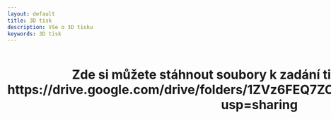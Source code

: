 ```yaml
---
layout: default
title: 3D tisk
description: Vše o 3D tisku
keywords: 3D tisk
---
```



<div class="row">
  <div class="columns">
    <div class="o-section">
      <div class="o-section-inner">
          <header class="c-page-header">
            <h1 itemprop="headline" class="c-page-title">Zde si můžete stáhnout soubory k zadání tisku na 3D tiskárně: https://drive.google.com/drive/folders/1ZVz6FEQ7ZCo0UjMhws9fp3wZsGrDvTZt?usp=sharing </h1>
            <div class="large-6 column">

